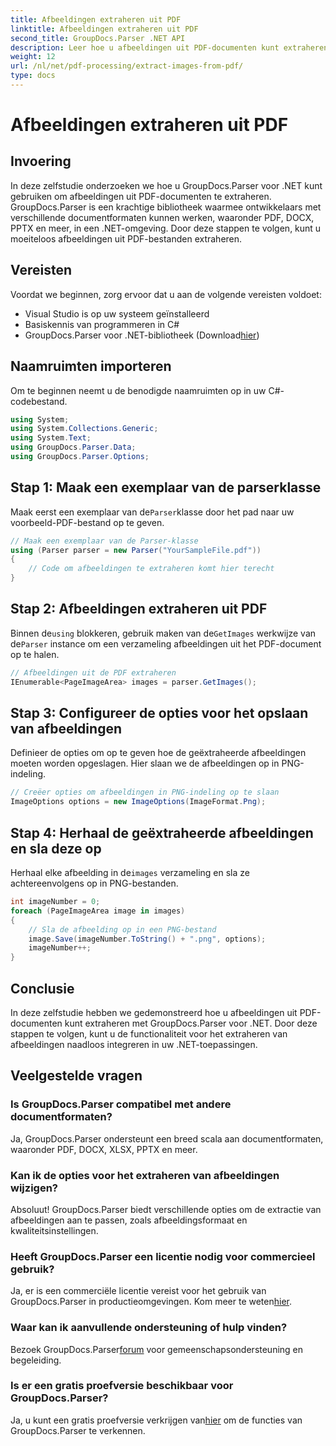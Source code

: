 ```yaml
---
title: Afbeeldingen extraheren uit PDF
linktitle: Afbeeldingen extraheren uit PDF
second_title: GroupDocs.Parser .NET API
description: Leer hoe u afbeeldingen uit PDF-documenten kunt extraheren met GroupDocs.Parser voor .NET. Stapsgewijze handleiding met codevoorbeelden.
weight: 12
url: /nl/net/pdf-processing/extract-images-from-pdf/
type: docs
---
```

# Afbeeldingen extraheren uit PDF

## Invoering
In deze zelfstudie onderzoeken we hoe u GroupDocs.Parser voor .NET kunt gebruiken om afbeeldingen uit PDF-documenten te extraheren. GroupDocs.Parser is een krachtige bibliotheek waarmee ontwikkelaars met verschillende documentformaten kunnen werken, waaronder PDF, DOCX, PPTX en meer, in een .NET-omgeving. Door deze stappen te volgen, kunt u moeiteloos afbeeldingen uit PDF-bestanden extraheren.
## Vereisten
Voordat we beginnen, zorg ervoor dat u aan de volgende vereisten voldoet:
- Visual Studio is op uw systeem geïnstalleerd
- Basiskennis van programmeren in C#
-  GroupDocs.Parser voor .NET-bibliotheek (Download[hier](https://releases.groupdocs.com/parser/net/))

## Naamruimten importeren
Om te beginnen neemt u de benodigde naamruimten op in uw C#-codebestand.
```csharp
using System;
using System.Collections.Generic;
using System.Text;
using GroupDocs.Parser.Data;
using GroupDocs.Parser.Options;
```
## Stap 1: Maak een exemplaar van de parserklasse
 Maak eerst een exemplaar van de`Parser`klasse door het pad naar uw voorbeeld-PDF-bestand op te geven.
```csharp
// Maak een exemplaar van de Parser-klasse
using (Parser parser = new Parser("YourSampleFile.pdf"))
{
    // Code om afbeeldingen te extraheren komt hier terecht
}
```
## Stap 2: Afbeeldingen extraheren uit PDF
 Binnen de`using` blokkeren, gebruik maken van de`GetImages` werkwijze van de`Parser` instance om een verzameling afbeeldingen uit het PDF-document op te halen.
```csharp
// Afbeeldingen uit de PDF extraheren
IEnumerable<PageImageArea> images = parser.GetImages();
```
## Stap 3: Configureer de opties voor het opslaan van afbeeldingen
Definieer de opties om op te geven hoe de geëxtraheerde afbeeldingen moeten worden opgeslagen. Hier slaan we de afbeeldingen op in PNG-indeling.
```csharp
// Creëer opties om afbeeldingen in PNG-indeling op te slaan
ImageOptions options = new ImageOptions(ImageFormat.Png);
```
## Stap 4: Herhaal de geëxtraheerde afbeeldingen en sla deze op
 Herhaal elke afbeelding in de`images` verzameling en sla ze achtereenvolgens op in PNG-bestanden.
```csharp
int imageNumber = 0;
foreach (PageImageArea image in images)
{
    // Sla de afbeelding op in een PNG-bestand
    image.Save(imageNumber.ToString() + ".png", options);
    imageNumber++;
}
```

## Conclusie
In deze zelfstudie hebben we gedemonstreerd hoe u afbeeldingen uit PDF-documenten kunt extraheren met GroupDocs.Parser voor .NET. Door deze stappen te volgen, kunt u de functionaliteit voor het extraheren van afbeeldingen naadloos integreren in uw .NET-toepassingen.

## Veelgestelde vragen
### Is GroupDocs.Parser compatibel met andere documentformaten?
Ja, GroupDocs.Parser ondersteunt een breed scala aan documentformaten, waaronder PDF, DOCX, XLSX, PPTX en meer.
### Kan ik de opties voor het extraheren van afbeeldingen wijzigen?
Absoluut! GroupDocs.Parser biedt verschillende opties om de extractie van afbeeldingen aan te passen, zoals afbeeldingsformaat en kwaliteitsinstellingen.
### Heeft GroupDocs.Parser een licentie nodig voor commercieel gebruik?
 Ja, er is een commerciële licentie vereist voor het gebruik van GroupDocs.Parser in productieomgevingen. Kom meer te weten[hier](https://purchase.groupdocs.com/buy).
### Waar kan ik aanvullende ondersteuning of hulp vinden?
 Bezoek GroupDocs.Parser[forum](https://forum.groupdocs.com/c/parser/17) voor gemeenschapsondersteuning en begeleiding.
### Is er een gratis proefversie beschikbaar voor GroupDocs.Parser?
 Ja, u kunt een gratis proefversie verkrijgen van[hier](https://releases.groupdocs.com/) om de functies van GroupDocs.Parser te verkennen.